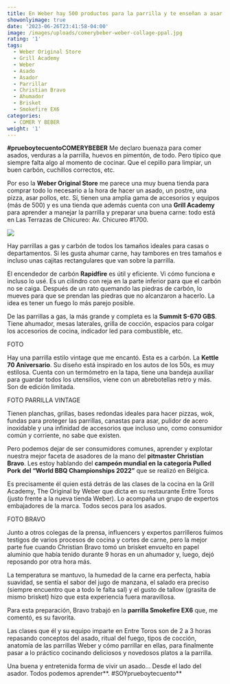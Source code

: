 ```yaml
---
title: En Weber hay 500 productos para la parrilla y te enseñan a asar
showonlyimage: true
date: '2023-06-26T23:41:58-04:00'
image: /images/uploads/comerybeber-weber-collage-ppal.jpg
rating: '1'
tags:
  - Weber Original Store
  - Grill Academy
  - Weber
  - Asado
  - Asador
  - Parrillar
  - Christian Bravo
  - Ahumador
  - Brisket
  - Smokefire EX6
categories:
  - COMER Y BEBER
weight: '1'
---
```

**\#prueboytecuentoCOMERYBEBER** Me declaro buenaza para comer asados, verduras a la parrilla, huevos en pimentón, de todo. Pero típico que siempre falta algo al momento de cocinar. Que el cepillo para limpiar, un buen carbón, cuchillos correctos, etc.

<!--more-->

Por eso la **Weber Original Store** me parece una muy buena tienda para comprar todo lo necesario a la hora de hacer un asado, un postre, una pizza, asar pollos, etc. Sí, tienen una amplia gama de accesorios y equipos (más de 500) y es una tienda que además cuenta con una **Grill Academy** para aprender a manejar la parrilla y preparar una buena carne: todo está en Las Terrazas de Chicureo: Av. Chicureo #1700.

![](/images/uploads/comerybeber-weber-collage-ppal.jpg)



Hay parrillas a gas y carbón de todos los tamaños ideales para casas o departamentos. Si les gusta ahumar carne, hay tambores en tres tamaños e incluso unas cajitas rectangulares que van sobre la parrilla.



El encendedor de carbón **Rapidfire** es útil y eficiente. Vi cómo funciona e incluso lo usé. Es un cilindro con reja en la parte inferior para que el carbón no se caiga. Después de un rato quemando las piedras de carbón, lo mueves para que se prendan las piedras que no alcanzaron a hacerlo. La idea es tener un fuego lo más parejo posible.

De las parrillas a gas, la más grande y completa es la **Summit S-670 GBS**. Tiene ahumador, mesas laterales, grilla de cocción, espacios para colgar los accesorios de cocina, indicador led para combustible, etc.

FOTO

Hay una parrilla estilo vintage que me encantó. Esta es a carbón. La **Kettle 70 Aniversario**. Su diseño está inspirado en los autos de los 50s, es muy estilosa. Cuenta con un termómetro en la tapa, tiene una bandeja auxiliar para guardar todos los utensilios, viene con un abrebotellas retro y más. Son de edición limitada. 



FOTO PARRILLA VINTAGE



Tienen planchas, grillas, bases redondas ideales para hacer pizzas, wok, fundas para proteger las parrillas, canastas para asar, pulidor de acero inoxidable y una infinidad de accesorios que incluso uno, como consumidor común y corriente, no sabe que existen.



Pero podemos dejar de ser consumidores comunes, aprender y explotar nuestra mejor faceta de asadores de la mano del **pitmaster Christian Bravo**. Les estoy hablando del **campeón mundial en la categoría Pulled Pork del “World BBQ Championships 2022”** que se realizó en Bélgica.



Es precisamente él quien está detrás de las clases de la cocina en la Grill Academy, The Original by Weber que dicta en su restaurante Entre Toros (justo frente a la nueva tienda Weber). Lo acompaña un grupo de expertos embajadores de la marca. Todos secos para los asados.



FOTO BRAVO



Junto a otros colegas de la prensa, influencers y expertos parrilleros fuimos testigos de varios procesos de cocina y cortes de carne, pero la mejor parte fue cuando Christian Bravo tomó un brisket envuelto en papel aluminio que había tenido durante 9 horas en un ahumador y, luego, dejó reposando por otra hora más. 



La temperatura se mantuvo, la humedad de la carne era perfecta, había suavidad, se sentía el sabor del jugo de manzana, el salado era preciso (siempre encuentro que a todo le falta sal) y el gusto de tallow (grasita de mismo brisket) hizo que esta experiencia fuera maravillosa.



Para esta preparación, Bravo trabajó en la **parrilla Smokefire EX6** que, me comentó, es su favorita.



Las clases que él y su equipo imparte en Entre Toros son de 2 a 3 horas repasando conceptos del asado, ritual del fuego, tipos de cocción, anatomía de las parrillas Weber y cómo parrillar en ellas, para finalmente pasar a lo práctico cocinando deliciosos y novedosos platos a la parrilla. 



Una buena y entretenida forma de vivir un asado… Desde el lado del asador. Todos podemos aprender**. #SOYprueboytecuento**
